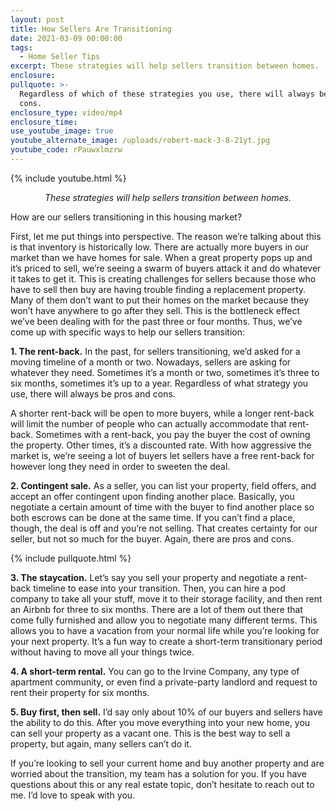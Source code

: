 ```yaml
---
layout: post
title: How Sellers Are Transitioning
date: 2021-03-09 00:00:00
tags:
  - Home Seller Tips
excerpt: These strategies will help sellers transition between homes.
enclosure:
pullquote: >-
  Regardless of which of these strategies you use, there will always be pros and
  cons.
enclosure_type: video/mp4
enclosure_time:
use_youtube_image: true
youtube_alternate_image: /uploads/robert-mack-3-8-21yt.jpg
youtube_code: rPauwxlmzrw
---
```

{% include youtube.html %}

<p style="text-align: center;"><em>These strategies will help sellers transition between homes.</em></p>

How are our sellers transitioning in this housing market?

First, let me put things into perspective. The reason we’re talking about this is that inventory is historically low. There are actually more buyers in our market than we have homes for sale. When a great property pops up and it’s priced to sell, we’re seeing a swarm of buyers attack it and do whatever it takes to get it. This is creating challenges for sellers because those who have to sell then buy are having trouble finding a replacement property. Many of them don’t want to put their homes on the market because they won’t have anywhere to go after they sell. This is the bottleneck effect we’ve been dealing with for the past three or four months. Thus, we’ve come up with specific ways to help our sellers transition:

**1\. The rent-back.** In the past, for sellers transitioning, we’d asked for a moving timeline of a month or two. Nowadays, sellers are asking for whatever they need. Sometimes it’s a month or two, sometimes it’s three to six months, sometimes it’s up to a year. Regardless of what strategy you use, there will always be pros and cons.

A shorter rent-back will be open to more buyers, while a longer rent-back will limit the number of people who can actually accommodate that rent-back. Sometimes with a rent-back, you pay the buyer the cost of owning the property. Other times, it’s a discounted rate. With how aggressive the market is, we’re seeing a lot of buyers let sellers have a free rent-back for however long they need in order to sweeten the deal.

**2\. Contingent sale.** As a seller, you can list your property, field offers, and accept an offer contingent upon finding another place. Basically, you negotiate a certain amount of time with the buyer to find another place so both escrows can be done at the same time. If you can’t find a place, though, the deal is off and you’re not selling. That creates certainty for our seller, but not so much for the buyer. Again, there are pros and cons.

{% include pullquote.html %}

**3\. The staycation.** Let’s say you sell your property and negotiate a rent-back timeline to ease into your transition. Then, you can hire a pod company to take all your stuff, move it to their storage facility, and then rent an Airbnb for three to six months. There are a lot of them out there that come fully furnished and allow you to negotiate many different terms. This allows you to have a vacation from your normal life while you’re looking for your next property. It’s a fun way to create a short-term transitionary period without having to move all your things twice.

**4\. A short-term rental.** You can go to the Irvine Company, any type of apartment community, or even find a private-party landlord and request to rent their property for six months.

**5\. Buy first, then sell.** I’d say only about 10% of our buyers and sellers have the ability to do this. After you move everything into your new home, you can sell your property as a vacant one. This is the best way to sell a property, but again, many sellers can’t do it.

If you’re looking to sell your current home and buy another property and are worried about the transition, my team has a solution for you. If you have questions about this or any real estate topic, don’t hesitate to reach out to me. I’d love to speak with you.
